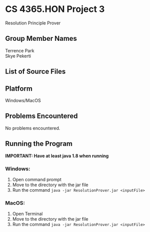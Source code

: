 # CS 4365.HON Project 3

Resolution Principle Prover

## Group Member Names

Terrence Park  
Skye Pekerti

## List of Source Files

## Platform

Windows/MacOS

## Problems Encountered

No problems encountered.

## Running the Program

**IMPORTANT: Have at least java 1.8 when running**

### Windows:

1. Open command prompt
2. Move to the directory with the jar file
3. Run the command `java -jar ResolutionProver.jar <inputFile>`

### MacOS:

1. Open Terminal
2. Move to the directory with the jar file
3. Run the command `java -jar ResolutionProver.jar <inputFile>`
